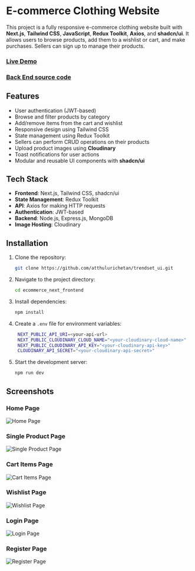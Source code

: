 # E-commerce Clothing Website

This project is a fully responsive e-commerce clothing website built with **Next.js**, **Tailwind CSS**, **JavaScript**, **Redux Toolkit**, **Axios**, and **shadcn/ui**. It allows users to browse products, add them to a wishlist or cart, and make purchases. Sellers can sign up to manage their products.

### [Live Demo](https://trendsetnext.vercel.app/)
### [Back End source code](https://github.com/atthulurichetan/trendset_ui.git)


## Features

- User authentication (JWT-based)
- Browse and filter products by category
- Add/remove items from the cart and wishlist
- Responsive design using Tailwind CSS
- State management using Redux Toolkit
- Sellers can perform CRUD operations on their products
- Upload product images using **Cloudinary**
- Toast notifications for user actions
- Modular and reusable UI components with **shadcn/ui**

## Tech Stack

- **Frontend**: Next.js, Tailwind CSS, shadcn/ui
- **State Management**: Redux Toolkit
- **API**: Axios for making HTTP requests
- **Authentication**: JWT-based
- **Backend**: Node.js, Express.js, MongoDB
- **Image Hosting**: Cloudinary


## Installation

1. Clone the repository:

   ```bash
   git clone https://github.com/atthulurichetan/trendset_ui.git


2. Navigate to the project directory:

   ```bash
   cd ecommerce_next_frontend

3. Install dependencies:

   ```bash
   npm install

4. Create a `.env` file for environment variables:

   ```bash
    NEXT_PUBLIC_API_URI=<your-api-url>
    NEXT_PUBLIC_CLOUDINARY_CLOUD_NAME="<your-cloudinary-cloud-name>"
    NEXT_PUBLIC_CLOUDINARY_API_KEY="<your-cloudinary-api-key>"
    CLOUDINARY_API_SECRET="<your-cloudinary-api-secret>"


5. Start the development server:

   ```bash
   npm run dev

## Screenshots

### Home Page
![Home Page](http://res.cloudinary.com/dlgewrscf/image/upload/v1727580594/lwse94urdj6zr1jmcxak.png)

### Single Product Page
![Single Product Page](http://res.cloudinary.com/dlgewrscf/image/upload/v1727580594/ilei8ttkmepwwooqrejh.png)

### Cart Items Page
![Cart Items Page](http://res.cloudinary.com/dlgewrscf/image/upload/v1727580593/ttc3kjmpyhcahqoe3axd.png)

### Wishlist Page
![Wishlist Page](https://res.cloudinary.com/dlgewrscf/image/upload/v1727580595/idenhqvrj1016uj354pz.png)

### Login Page
![Login Page](http://res.cloudinary.com/dlgewrscf/image/upload/v1727581528/tojmjtolepf8ttqiniyr.png)

### Register Page
![Register Page](http://res.cloudinary.com/dlgewrscf/image/upload/v1727580594/ijacjgkwd54pe4bntobc.png)


